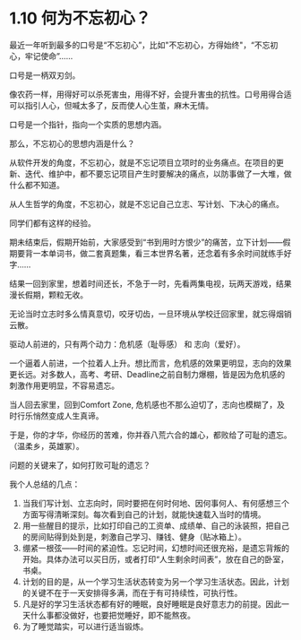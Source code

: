 # 1.10 何为不忘初心？

最近一年听到最多的口号是“不忘初心”，比如"不忘初心，方得始终"，“不忘初心，牢记使命”……

口号是一柄双刃剑。

像农药一样，用得好可以杀死害虫，用得不好，会提升害虫的抗性。口号用得合适可以指引人心，但喊太多了，反而使人心生茧，麻木无情。

口号是一个指针，指向一个实质的思想内涵。

那么，不忘初心的思想内涵是什么？

从软件开发的角度，不忘初心，就是不忘记项目立项时的业务痛点。在项目的更新、迭代、维护中，都不要忘记项目产生时要解决的痛点，以防事做了一大堆，做什么都不知道。

从人生哲学的角度，不忘初心，就是不忘记自己立志、写计划、下决心的痛点。

同学们都有这样的经验。

期未结束后，假期开始前，大家感受到“书到用时方恨少”的痛苦，立下计划——假期要背一本单词书，做二套真题集，看三本世界名著，还念着有多余时间就练手好字……

结果一回到家里，想着时间还长，不急于一时，先看两集电视，玩两天游戏，结果漫长假期，颗粒无收。

无论当时立志时多么情真意切，咬牙切齿，一旦环境从学校迁回家里，就忘得烟销云散。

驱动人前进的，只有两个动力：危机感（耻辱感） 和 志向（爱好）。

一个逼着人前进，一个拉着人上升。想比而言，危机感的效果更明显，志向的效果更长远。对多数人，高考、考研、Deadline之前自制力爆棚，皆是因为危机感的刺激作用更明显，不容易遗忘。

当人回去家里，回到Comfort Zone, 危机感也不那么迫切了，志向也模糊了，及时行乐悄然变成人生真谛。

于是，你的才华，你经历的苦难，你并吞八荒六合的雄心，都败给了可耻的遗忘。（温柔乡，英雄冢）。

问题的关键来了，如何打败可耻的遗忘？

我个人总结的几点：

1. 当我们写计划、立志向时，同时要把在何时何地、因何事何人、有何感想三个方面写得清晰深刻。每次看到自己的计划，就能快速载入当时的情境。
2. 用一些醒目的提示，比如打印自己的工资单、成绩单、自己的泳装照，把自己的房间贴得到处到是，刺激自己学习、赚钱、健身（贴冰箱上）。
3. 绷紧一根弦——时间的紧迫性。忘记时间，幻想时间还很充裕，是遗忘背叛的开始。具体办法可以买日历，或者打印“人生剩余时间表”，放在自己的卧室，书桌。
4. 计划的目的是，从一个学习生活状态转变为另一个学习生活状态。因此，计划的关键不在于一天安排得多满，而在于有可持续性，可执行性。
5. 凡是好的学习生活状态都有好的睡眠，良好睡眠是良好意志力的前提。因此一天什么事都没做好，也要把觉睡好，即不能熬夜。
6. 为了睡觉踏实，可以进行适当锻炼。

